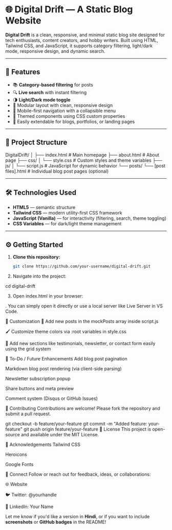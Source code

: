 # 🌐 Digital Drift — A Static Blog Website

**Digital Drift** is a clean, responsive, and minimal static blog site designed for tech enthusiasts, content creators, and hobby writers. Built using HTML, Tailwind CSS, and JavaScript, it supports category filtering, light/dark mode, responsive design, and dynamic search.

---

## 🚀 Features

- 📚 **Category-based filtering** for posts
- 🔍 **Live search** with instant filtering
- 🌗 **Light/Dark mode toggle**
- 🧱 Modular layout with clean, responsive design
- 🔄 Mobile-first navigation with a collapsible menu
- 🎨 Themed components using CSS custom properties
- 🔧 Easily extendable for blogs, portfolios, or landing pages

---

## 📁 Project Structure

DigitalDrift/
│
├── index.html # Main homepage
├── about.html # About page
├── css/
│ └── style.css # Custom styles and theme variables
├── js/
│ └── script.js # JavaScript for dynamic behavior
└── posts/
└── [post files].html # Individual blog post pages (optional)


---

## 🛠️ Technologies Used

- **HTML5** — semantic structure
- **Tailwind CSS** — modern utility-first CSS framework
- **JavaScript (Vanilla)** — for interactivity (filtering, search, theme toggling)
- **CSS Variables** — for dark/light theme management

---

## ⚙️ Getting Started

1. **Clone this repository:**
   ```bash
   git clone https://github.com/your-username/digital-drift.git


2. Navigate into the project:

cd digital-drift

3. Open index.html in your browser:

  . You can simply open it directly or use a local server like Live Server in VS Code.


🌈 Customization
🔧 Add new posts in the mockPosts array inside script.js

🖌️ Customize theme colors via :root variables in style.css

📂 Add new sections like testimonials, newsletter, or contact form easily using the grid system

🧪 To-Do / Future Enhancements
 Add blog post pagination

 Markdown blog post rendering (via client-side parsing)

 Newsletter subscription popup

 Share buttons and meta preview

 Comment system (Disqus or GitHub Issues)

🤝 Contributing
Contributions are welcome! Please fork the repository and submit a pull request.

git checkout -b feature/your-feature
git commit -m "Added feature: your-feature"
git push origin feature/your-feature
📄 License
This project is open-source and available under the MIT License.

🙌 Acknowledgements
Tailwind CSS

Heroicons

Google Fonts

🔗 Connect
Follow or reach out for feedback, ideas, or collaborations:

🌐 Website

🐦 Twitter: @yourhandle

💼 LinkedIn: Your Name




Let me know if you'd like a version in **Hindi**, or if you want to include **screenshots** or **GitHub badges** in the README!
